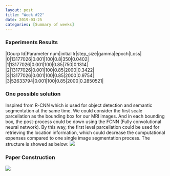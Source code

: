 ```yaml
---
layout: post
title: "Week #22"
date: 2019-03-25
categories: [Summary of weeks]
---
```

### Experiments Results

|Gourp Id|Parameter num|initial lr|step_size|gamma|epoch|Loss|
|0|13177026|0.001|100|0.8|350|0.0402|
|1|13177026|0.001|100|0.85|750|0.1314|
|2|13177026|0.001|100|0.85|2000|0.3422|
|3|13177026|0.001|100|0.85|2000|0.9754|
|3|52633794|0.001|100|0.85|2000|0.2850521|


### One possible solution
Inspired from R-CNN which is used for object detection and semantic segmentation at the same time. We could consider the first scale parcellation as the bounding box for our MRI images. And in each bounding box, the post-process could be down using the FCNN (Fully convolutional neural network). By this way, the first level parcellation could be used for retrieving the location information, which could decrease the computational expenses compared to one single image segmentation process.
The structure is showed as below:
<img src="{{ site.baseurl }}/assets/structure.png" >

### Paper Construction

<img src="{{ site.baseurl }}/assets/paper.jpg" >
